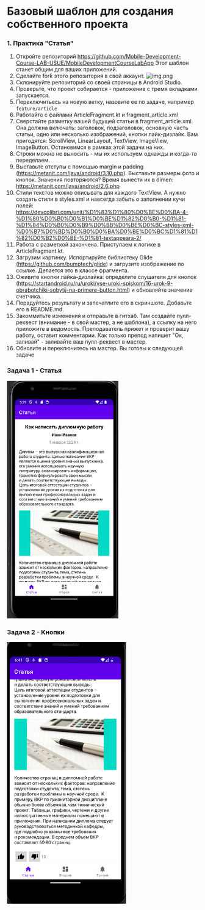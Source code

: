 # Базовый шаблон для создания собственного проекта

### 1. Практика "Статья"

1. Откройте репозиторий https://github.com/Mobile-Development-Course-LAB-USUE/MobileDevelopmentCourseLabApp
Этот шаблон станет общим для ваших приложений. 
2. Сделайте fork этого репозитория в свой аккаунт.
![img.png](readmeImg/img.png)
3. Склонируйте репозиторий со своей страницы в Android Studio. 
4. Проверьте, что проект собирается - приложение с тремя вкладками запускается. 
5. Переключитьесь на новую ветку, назовите ее по задаче, например `feature/article`
6. Работайте с файлами ArticleFragment.kt и fragment_article.xml
7. Сверстайте разметку вашей будущей статьи в fragment_article.xml.
Она должна включать: заголовок, подзаголовок, основную часть статьи, одно или несколько изображений, кнопки лайк-дизлайк.
Вам пригодятся: ScrollView, LinearLayout, TextView, ImageView, ImageButton. Остановимся в рамках этой задачи на них. 
8. Строки можно не выносить - мы их используем однажды и когда-то переделаем. 
9. Выставьте отступы с помощью margin и padding (https://metanit.com/java/android/3.10.php). Выставьте размеры фото и кнопок. 
Значения повторяются? Время вынести их в dimen: https://metanit.com/java/android/2.6.php
10. Стили текстов можно описывать для каждого TextView. А нужно создать стили в styles.xml и навсегда забыть о заполнении 
кучи полей: https://devcolibri.com/unit/%D1%83%D1%80%D0%BE%D0%BA-4-%D1%80%D0%B0%D0%B1%D0%BE%D1%82%D0%B0-%D1%81-%D1%84%D0%B0%D0%B9%D0%BB%D0%BE%D0%BC-styles-xml-%D0%B7%D0%BD%D0%B0%D0%BA%D0%BE%D0%BC%D1%81%D1%82%D0%B2%D0%BE-%D1%81-textappeara-2/
11. Работа с разметкой закончена. Приступаем к логике в ArticleFragment.kt. 
12. Загрузим картинку. Испортируйте библиотеку Glide (https://github.com/bumptech/glide) и загрузите изображение
по ссылке. Делается это в классе фрагмента. 
13. Оживите кнопки лайка-дизлайка: определите слушателя для кнопок (https://startandroid.ru/ru/uroki/vse-uroki-spiskom/16-urok-9-obrabotchiki-sobytij-na-primere-button.html)
и обновляйте значение счетчика.
14. Порадуйтесь результату и запечатлите его в скриншоте. Добавьте его в README.md.
15. Закоммитьте изменения и отправьте в гитхаб. Там создайте пулл-реквест (внимание - в свой мастер, а не шаблона),
а ссылку на него приложите в ведомость. Преподаватель прижет и проверит вашу работу, оставит комментарии. Как только 
препод напишет "Ок, заливай" - заливайте ваш пулл-реквест в мастер. 
16. Обновите и переключитесь на мастер. Вы готовы к следующей задаче

### Задача 1 - Статья
![img.png](img.png)

### Задача 2 - Кнопки
![img_1.png](img_1.png)
